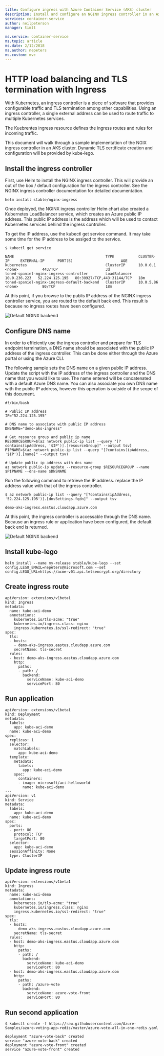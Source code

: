 ```yaml
---
title: Configure ingress with Azure Container Service (AKS) cluster
description: Install and configure an NGINX ingress controller in an Azure Container Service (AKS) cluster.
services: container-service
author: neilpeterson
manager: timlt

ms.service: container-service
ms.topic: article
ms.date: 2/12/2018
ms.author: nepeters
ms.custom: mvc
---
```


# HTTP load balancing and TLS termination with Ingress

With Kubernetes, an ingress controller is a piece of software that provides configurable traffic and TLS termination among other capabilities. Using an ingress controller, a single external address can be used to route traffic to multiple Kubernetes services.

The Kuebrentes ingress resource defines the ingress routes and rules for incoming traffic.

This document will walk through a sample implementation of the NGIX ingress controller in an AKS cluster. Dynamic TLS certificate creation and configuration will be provided by kube-lego. 

## Install the ingress controller

First, use Helm to install the NGINX ingress controller. This will provide an out of the box / default configuration for the ingress controller. See the NGINX ingress controller documentation for detailed documentation. 

```
helm install stable/nginx-ingress
```

Once deployed, the NGINX ingress controller Helm chart also created a Kubernetes LoadBalancer service, which creates an Azure public IP address. This public IP address is the address which will be used to contact Kubernetes services behind the ingress controller.  

To get the IP address, use the kubectl get service command. It may take some time for the IP address to be assiged to the service.

```console
$ kubectl get service

NAME                                          TYPE           CLUSTER-IP     EXTERNAL-IP      PORT(S)                      AGE
kubernetes                                    ClusterIP      10.0.0.1       <none>           443/TCP                      3d
toned-spaniel-nginx-ingress-controller        LoadBalancer   10.0.236.223   52.224.125.195   80:30927/TCP,443:31144/TCP   18m
toned-spaniel-nginx-ingress-default-backend   ClusterIP      10.0.5.86      <none>           80/TCP                       18m
```

At this point, if you browse to the publis IP address of the NGINX ingress controller service, you are routed to the default back end. This result is because no ingress routes have been configured.

![Default NGINX backend](media/ingress/default-back-end.png)

## Configure DNS name

In order to efficiently use the ingress controller and prepare for TLS endpoint termination, a DNS name should be associated with the public IP address of the ingress controller. This can be done either through the Azure portal or using the Azure CLI.

The following sample sets the DNS name on a given public IP address. Update the script with the IP address of the ingress controller and the DNS name that you would like to use. The name entered will be concatenated with a default Azure DNS name. You can also associate you own DNS name with the public IP address, however this operation is outside of the scope of this document.

```
#!/bin/bash

# Public IP address
IP="52.224.125.195"

# DNS name to associate with public IP address
DNSNAME="demo-aks-ingress"

# Get resource group and public ip name
RESOURCEGROUP=$(az network public-ip list --query "[?contains(ipAddress, '$IP')].[resourceGroup]" --output tsv)
PIPNAME=$(az network public-ip list --query "[?contains(ipAddress, '$IP')].[name]" --output tsv)

# Update public ip address with dns name
az network public-ip update --resource-group $RESOURCEGROUP --name  $PIPNAME --dns-name $DNSNAME
```

Run the following command to retrieve the IP address. replace the IP address value with that of the ingress controller.

```
$ az network public-ip list --query "[?contains(ipAddress, '52.224.125.195')].[dnsSettings.fqdn]" --output tsv

demo-aks-ingress.eastus.cloudapp.azure.com
```

At this point, the ingress controller is accessable through the DNS name. Because an ingress rule or application have been configured, the default back end is returned.

![Default NGINX backend](media/ingress/default-back-end-two.png)

## Install kube-lego

```
helm install --name my-release stable/kube-lego --set config.LEGO_EMAIL=nepeters@microsoft.com --set config.LEGO_URL=https://acme-v01.api.letsencrypt.org/directory
```

## Create ingress route

```
apiVersion: extensions/v1beta1
kind: Ingress
metadata:
  name: kube-aci-demo
  annotations:
    kubernetes.io/tls-acme: "true"
    kubernetes.io/ingress.class: nginx
    ingress.kubernetes.io/ssl-redirect: "true"
spec:
  tls:
  - hosts:
    - demo-aks-ingress.eastus.cloudapp.azure.com
    secretName: tls-secret
  rules:
  - host: demo-aks-ingress.eastus.cloudapp.azure.com
    http:
      paths:
      - path: /
        backend:
          serviceName: kube-aci-demo
          servicePort: 80
```

## Run application

```
apiVersion: extensions/v1beta1
kind: Deployment
metadata:
  labels:
    app: kube-aci-demo
  name: kube-aci-demo
spec:
  replicas: 1
  selector:
    matchLabels:
      app: kube-aci-demo
  template:
    metadata:
      labels:
        app: kube-aci-demo
    spec:
      containers:
      - image: microsoft/aci-helloworld
        name: kube-aci-demo
---
apiVersion: v1
kind: Service
metadata:
  labels:
    app: kube-aci-demo
  name: kube-aci-demo
spec:
  ports:
  - port: 80
    protocol: TCP
    targetPort: 80
  selector:
    app: kube-aci-demo
  sessionAffinity: None
  type: ClusterIP  
```

## Update ingress route

```
apiVersion: extensions/v1beta1
kind: Ingress
metadata:
  name: kube-aci-demo
  annotations:
    kubernetes.io/tls-acme: "true"
    kubernetes.io/ingress.class: nginx
    ingress.kubernetes.io/ssl-redirect: "true"
spec:
  tls:
  - hosts:
    - demo-aks-ingress.eastus.cloudapp.azure.com
    secretName: tls-secret
  rules:
  - host: demo-aks-ingress.eastus.cloudapp.azure.com
    http:
      paths:
      - path: /
        backend:
          serviceName: kube-aci-demo
          servicePort: 80
  - host: demo-aks-ingress.eastus.cloudapp.azure.com
    http:
      paths:
      - path: /azure-vote
        backend:
          serviceName: azure-vote-front
          servicePort: 80
```

## Run second application

```console
$ kubectl create -f https://raw.githubusercontent.com/Azure-Samples/azure-voting-app-redis/master/azure-vote-all-in-one-redis.yaml

deployment "azure-vote-back" created
service "azure-vote-back" created
deployment "azure-vote-front" created
service "azure-vote-front" created
```